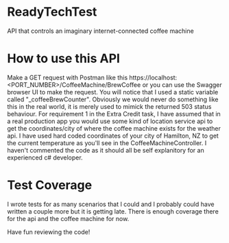 # ReadyTechTest
API that controls an imaginary internet-connected coffee machine

# How to use this API
Make a GET request with Postman like this https://localhost:<PORT_NUMBER>/CoffeeMachine/BrewCoffee or you can use the Swagger browser UI to make the request.
You will notice that I used a static variable called "_coffeeBrewCounter". Obviously we would never do something like this in the real world, it is merely used to mimick the returned 503 status behaviour.
For requirement 1 in the Extra Credit task, I have assumed that in a real production app you would use some kind of location service api to get the coordinates/city of where the coffee machine exists for the weather api.
I have used hard coded coordinates of your city of Hamilton, NZ to get the current temperature as you'll see in the CoffeeMachineController.
I haven't commented the code as it should all be self explanitory for an experienced c# developer.

# Test Coverage
I wrote tests for as many scenarios that I could and I probably could have written a couple more but it is getting late. There is enough coverage there for the api and the coffee machine for now. 

Have fun reviewing the code!
